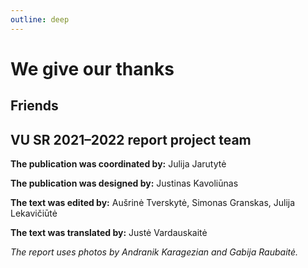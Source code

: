 ```yaml
---
outline: deep
---
```


<script setup lang="ts">
import { NImageGroup, NImage, NSpace } from "naive-ui";
import logos from "../../data/friendLogos.ts";

</script>

# We give our thanks

## Friends

 <NImageGroup>
    <NSpace class="my-8" align="center">
      <NImage class="p-4" v-for="image in logos" :key="image" :src="image" width="150" />
    </NSpace>
</NImageGroup>

## VU SR 2021–2022 report project team

**The publication was coordinated by:** Julija Jarutytė

**The publication was designed by:** Justinas Kavoliūnas

**The text was edited by:** Aušrinė Tverskytė, Simonas Granskas, Julija Lekavičiūtė

**The text was translated by:** Justė Vardauskaitė

_The report uses photos by Andranik Karagezian and Gabija Raubaitė._
